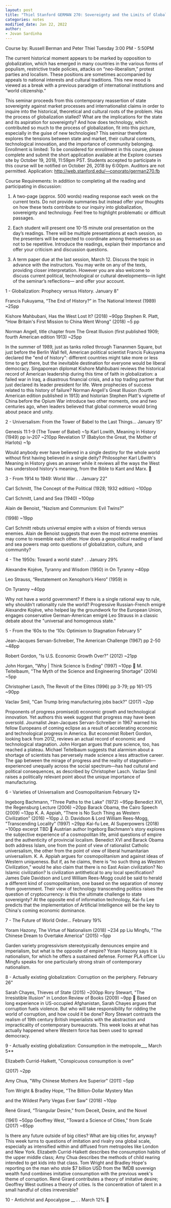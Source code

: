 ```yaml
---
layout: post
title: "Thiel Stanford GERMAN 270: Sovereignty and the Limits of Globalization and Technology"
categories: notes
modified_date: Jan 22, 2022
author:
- Jovan Sardinha
---
```


Course by: Russell Berman and Peter Thiel Tuesday 3:00 PM - 5:50PM

The current historical moment appears to be marked by opposition to globalization, which has  emerged in many countries in the various forms of populism, restrictive trade policies, attacks on  “neo-liberalism,” protest parties and localism. These positions are sometimes accompanied by  appeals to national interests and cultural traditions. This new mood is viewed as a break with a  previous paradigm of international institutions and “world citizenship.”

This seminar proceeds from this contemporary reassertion of state sovereignty against market  processes and internationalist claims in order to inquire into the historical, theoretical and cultural roots of the problem. Has the process of globalization stalled? What are the implications for the state and its aspiration for sovereignty? And how does technology, which contributed so much to the process of globalization, fit into this picture, especially in the guise of new technologies? This seminar therefore explores the tensions between state and market, their cultural contexts, technological innovation, and the importance of community belonging. Enrollment is limited: To be considered for enrollment in this course, please complete and submit the short application available at the Explore courses site by October 19, 2018, 11:59pm PST. Students accepted to participate in this course will be notified on October 26, 2018 by 6:00pm. Auditors are not permitted. Application: http://web.stanford.edu/—conorato/german270.fb


Course Requirements: In addition to completing all the reading and participating in discussion:

1) A two-page (approx. 500 words) reading response each week on the current texts. Do not provide summaries but instead offer your thoughts on how these texts contribute to our inquiry into globalization, sovereignty and technology. Feel free to highlight problematic or difficult passages.

2) Each student will present one 10-15 minute oral presentation on the day’s readings. There will be multiple presentations at each session, so the presenters will be expected to coordinate among themselves so as not to be repetitive. Introduce the readings, explain their importance and offer your criticism and discussion questions.

3) A term paper due at the last session, March 12. Discuss the topic in advance with the instructors. You may write on any of the texts, providing closer interpretation. However you are also welcome to discuss current political, technological or cultural developments—in light of the seminar’s reflections— and offer your account.


1 - Globalization: Prophecy versus History. January 8"

Francis Fukuyama, “The End of History?” in The National
Interest (1989) ~25pp

Kishore Mahbubani, Has the West Lost It? (2018) ~90pp
Stephen R. Platt, "How Britain's First Mission to China Went
Wrong" (2018) ~5 pp

Norman Angell, title chapter from The Great Illusion (first
published 1909; fourth American edition 1913) ~25pp

In the summer of 1989, just as tanks rolled through Tiananmen
Square, but just before the Berlin Wall fell, American political
scientist Francis Fukuyama declared the "end of history": different
countries might take more or less time to get there, but the
inevitable destination for everyone would be liberal democracy.
Singaporean diplomat Kishore Mahbubani reviews the historical
record of American leadership during this time of faith in
globalization: a failed war in Iraq, a disastrous financial crisis, and
a top trading partner that just declared its leader president for
life. Were prophecies of success related to this history of failure?
Norman Angell's Great Illusion (fourth American edition published
in 1913) and historian Stephen Platt's vignette of China before the
Opium War introduce two other moments, one and two centuries
ago, when leaders believed that global commerce would bring
about peace and unity.

2 - Universalism: From the Tower of Babel to the Last
Things... January 15"

Genesis 11:1-9 (The Tower of Babel) ~1p
Karl Lowith, Meaning in History (1949) pp iv-207 ~210pp
Revelation 17 (Babylon the Great, the Mother of Harlots) ~1p

Would anybody ever have believed in a single destiny for the
whole world without first having believed in a single deity?
Philosopher Karl L6with's Meaning in History gives an answer
while it reviews all the ways the West has understood history's
meaning, from the Bible to Kant and Marx.


3 - From 1914 to 1949: World War . . January
22"

Carl Schmitt, The Concept of the Political (1928; 1932
edition) ~100pp

Carl Schmitt, Land and Sea (1940) ~100pp

Alain de Benoist, "Nazism and Communism: Evil Twins?"

(1998) ~19pp

Carl Schmitt rebuts universal empire with a vision of friends
versus enemies. Alain de Benoist suggests that even the most
extreme enemies may come to resemble each other. How does a
geopolitical reading of land and sea powers map onto questions of
globalization, culture, and community?

4 - The 1950s: Toward a world state? . . January
29%

Alexandre Kojéve, Tyranny and Wisdom (1950) in On
Tyranny ~40pp

Leo Strauss, “Restatement on Xenophon’s Hiero” (1959) in

On Tyranny ~40pp

Why not have a world government? If there is a single rational
way to rule, why shouldn't rationality rule the world? Progressive
Russian-French emigré Alexandre Kojéve, who helped lay the
groundwork for the European Union, engages conservative
German-American emigré Leo Strauss in a classic debate about
the "universal and homogenous state."

5 - From the ‘60s to the ‘10s: Optimism to Stagnation
February 5"

Jean-Jacques Servan-Schreiber, The American Challenge
(1967) pp 2-50 ~48pp

Robert Gordon, "Is U.S. Economic Growth Over?" (2012)
~21pp

John Horgan, "Why | Think Science Is Ending" (1997) ~10pp

M. Teitelbaum, "The Myth of the Science and Engineering
Shortage" (2014) ~5pp

Christopher Lasch, The Revolt of the Elites (1996) pp 3-79;
pp 161-175 ~90pp

Vaclav Smil, "Can Trump bring manufacturing jobs back?"
(2017) ~2pp

Proponents of progress promise(d) economic growth and
technological innovation. Yet authors this week suggest that
progress may have been oversold. Journalist Jean-Jacques
Servan-Schreiber in 1967 warned his fellow Europeans of coming
eclipse as a result of accelerating economic and technological
progress in America. But economist Robert Gordon, looking back
from 2012, reviews an actual record of economic and
technological stagnation. John Horgan argues that pure science,
too, has reached a plateau. Michael Teitelbaum suggests that
alarmism about a shortage of scientists has perversely made
science a less attractive career. The gap between the mirage of
progress and the reality of stagnation—experienced unequally
across the social spectrum—has had cultural and political
consequences, as described by Christopher Lasch. Vaclav Smil
raises a politically relevant point about the unique importance of
manufacturing.

6 - Varieties of Universalism and Cosmopolitanism
February 12*

Ingeborg Bachmann, "Three Paths to the Lake" (1972) ~95pp
Benedict XVI, the Regensburg Lecture (2006) ~20pp
Barack Obama, the Cairo Speech (2009) ~13pp
K. A. Appiah, “There is No Such Thing as Western
Civilization”
(2016) ~10pp
J. D. Davidson & Lord William Rees-Mogg, "Transcending
Locality"
(1997) ~29pp
Kai-fu Lee, Al Superpowers (2018) ~100pp excerpt TBD

Austrian author Ingeborg Bachmann's story explores the
subjective experience of a cosmopolitan life, amid questions of
empire and the authenticity of provincial localism. Benedict XVI
and Barack Obama both address Islam, one from the point of view
of rationalist Catholic universalism, the other from the point of
view of liberal humanitarian universalism. K. A. Appiah argues for
cosmopolitanism and against ideas of Western uniqueness. But if,
as he claims, there is “no such thing as Western Civilization,”
would he also claim that there is no East Asian civilization? No
Islamic civilization? Is civilization antithetical to any local
specification? James Dale Davidson and Lord William Rees-Mogg
could be said to herald a different kind of cosmopolitanism, one
based on the separation of money from government. Their view of
technology transcending politics raises the question of
cryptocurrency: is this the ultimate challenge to state
sovereignty? At the opposite end of information technology, Kai-fu
Lee predicts that the implementation of Artificial Intelligence will
be the key to China's coming economic dominance.

7 - The Future of World Order... February 19%

Yoram Hazony, The Virtue of Nationalism (2018) ~234 pp
Liu Mingfu, "The Chinese Dream to Overtake America"
(2015) ~5pp

Garden variety progressivism stereotypically denounces empire
and imperialism, but what is the opposite of empire? Yoram
Hazony says it is nationalism, for which he offers a sustained
defense. Former PLA officer Liu Mingfu speaks for one particularly
strong strain of contemporary nationalism.

8 - Actually existing globalization: Corruption on the
periphery. February 26"

Sarah Chayes, Thieves of State (2015) ~200pp
Rory Stewart, "The Irresistible Illusion" in London Review of
Books (2009) ~9pp

Based on long experience in US-occupied Afghanistan, Sarah
Chayes argues that corruption fuels violence. But who will take
responsibility for ridding the world of corruption, and how could it
be done? Rory Stewart contrasts the realism of 19th century
British imperialists with the abstraction and impracticality of
contemporary bureaucrats. This week looks at what has actually
happened where Western force has been used to spread
democracy.

9 - Actually existing globalization: Consumption in the
metropole___ March 5**

Elizabeth Currid-Halkett, "Conspicuous consumption is over"

(2017) ~2pp

Amy Chua, "Why Chinese Mothers Are Superior" (2011) ~5pp

Tom Wright & Bradley Hope, "The Billion-Dollar Mystery Man

and the Wildest Party Vegas Ever Saw" (2018) ~10pp

René Girard, “Triangular Desire,” from Deceit, Desire, and
the Novel

(1961) ~50pp
Geoffrey West, "Toward a Science of Cities," from Scale
(2017) ~65pp

Is there any future outside of big cities? What are big cities for,
anyway? This week turns to questions of imitation and rivalry ona
global scale, especially as intensified within and diffused from
metropoles like London and New York. Elizabeth Currid-Halkett
describes the consumption habits of the upper middle class; Amy
Chua describes the methods of child rearing intended to get kids
into that class. Tom Wright and Bradley Hope's reporting on the
man who stole $7 billion USD from the 1MDB sovereign wealth
fund combines imitative consumption with the previous week's
theme of corruption. René Girard contributes a theory of imitative
desire; Geoffrey West outlines a theory of cities. Is the
concentration of talent in a small handful of cities irreversible?

10 - Antichrist and Apocalypse __ . . March 12%




